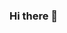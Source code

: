 ### Hi there 👋

<!--
**panzer-chan/panzer-chan** is a ✨ _special_ ✨ repository because its `README.md` (this file) appears on your GitHub profile.

→ Beginner at java! Yes, I'm a beginner, despite what it looks.
⤷ Try out StackOverflow!!!
⤷ Ask me about anything related to java8 and DMOJ. I'll be glad to help out!
⤷ How to reach me: panzer chan#8578 on Discord.

-->
